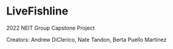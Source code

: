 # LiveFishline
2022 NEIT Group Capstone Project

Creators:
Andrew DiClerico,
Nate Tandon,
Berta Puello Martinez
